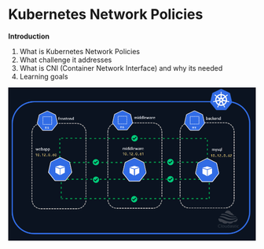 # Kubernetes Network Policies

**Introduction**
  01. What is Kubernetes Network Policies
  02. What challenge it addresses
  03. What is CNI (Container Network Interface) and why its needed
  04. Learning goals




![Default network communication in a Kubernetes cluster](img/kubernetes-default-communication.gif)